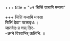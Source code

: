 +++
title = "०१ चित्तिं यजामि मनसा"

+++
चित्तिं यजामि मनसा  
चित्तिं देवाꣳ ऋतावृधः ।  
जातवेदः प्र णस् तिर-  
-अग्ने विश्वाभिर् ऊतिभिः ॥